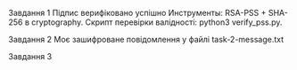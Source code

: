 Завдання 1
Підпис верифіковано успішно
Инструменты: RSA-PSS + SHA-256 в cryptography.
Скрипт перевірки валідності: python3 verify_pss.py.

Завдання 2
Моє зашифроване повідомлення у файлі task-2-message.txt

Завдання 3

